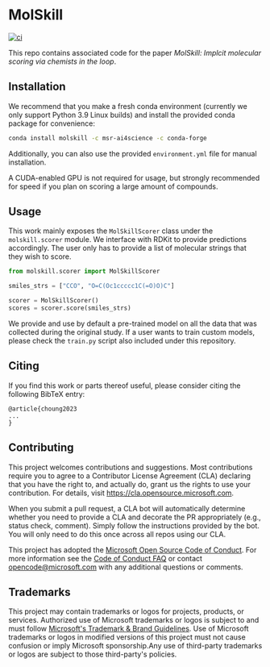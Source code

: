 # MolSkill

[![ci](https://github.com/microsoft/molskill/actions/workflows/ci.yml/badge.svg)](https://github.com/microsoft/molskill/actions/workflows/ci.yml)

This repo contains associated code for the paper _MolSkill: Implcit molecular scoring via chemists in the loop_.

## Installation

We recommend that you make a fresh conda environment (currently we only support Python 3.9 Linux builds) and install the provided conda package for convenience:

```bash
conda install molskill -c msr-ai4science -c conda-forge
```

Additionally, you can also use the provided `environment.yml` file for manual installation.

A CUDA-enabled GPU is not required for usage, but strongly recommended for speed if you plan on scoring a large amount of compounds. 


## Usage

This work mainly exposes the `MolSkillScorer` class under the `molskill.scorer` module. We interface with RDKit to provide predictions accordingly. The user only has to provide a list of molecular strings that they wish to score. 

```python
from molskill.scorer import MolSkillScorer

smiles_strs = ["CCO", "O=C(Oc1ccccc1C(=O)O)C"] 

scorer = MolSkillScorer()
scores = scorer.score(smiles_strs)
```

We provide and use by default a pre-trained model on all the data that was collected during the original study. If a user wants to train custom models, please check the `train.py` script also included under this repository.


## Citing

If you find this work or parts thereof useful, please consider citing the following BibTeX entry:

```
@article{choung2023
...
}

```

## Contributing

This project welcomes contributions and suggestions.  Most contributions require you to agree to a Contributor License Agreement (CLA) declaring that you have the right to, and actually do, grant us the rights to use your contribution. For details, visit https://cla.opensource.microsoft.com.

When you submit a pull request, a CLA bot will automatically determine whether you need to provide a CLA and decorate the PR appropriately (e.g., status check, comment). Simply follow the instructions provided by the bot. You will only need to do this once across all repos using our CLA.

This project has adopted the [Microsoft Open Source Code of Conduct](https://opensource.microsoft.com/codeofconduct/). For more information see the [Code of Conduct FAQ](https://opensource.microsoft.com/codeofconduct/faq/) or contact [opencode@microsoft.com](mailto:opencode@microsoft.com) with any additional questions or comments.

## Trademarks

This project may contain trademarks or logos for projects, products, or services. Authorized use of Microsoft trademarks or logos is subject to and must follow [Microsoft's Trademark & Brand Guidelines](https://www.microsoft.com/en-us/legal/intellectualproperty/trademarks/usage/general). Use of Microsoft trademarks or logos in modified versions of this project must not cause confusion or imply Microsoft sponsorship.Any use of third-party trademarks or logos are subject to those third-party's policies.

